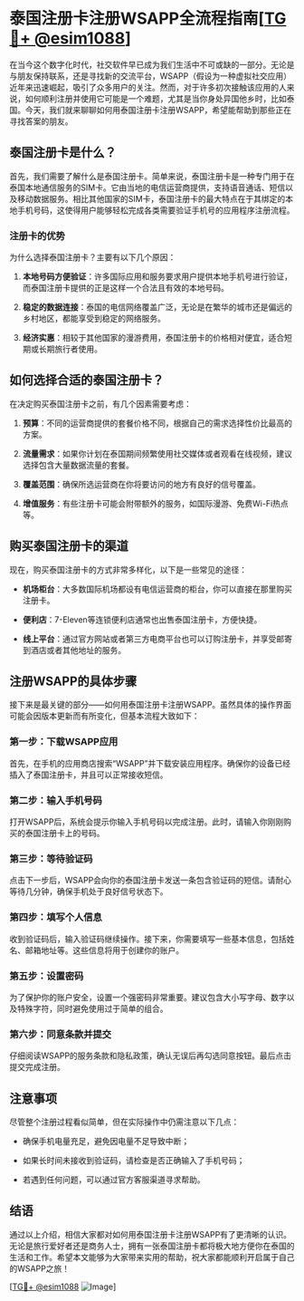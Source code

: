 # 泰国注册卡注册WSAPP全流程指南[[TG💪+ @esim1088](https://t.me/s/esim1088)]

在当今这个数字化时代，社交软件早已成为我们生活中不可或缺的一部分。无论是与朋友保持联系，还是寻找新的交流平台，WSAPP（假设为一种虚拟社交应用）近年来迅速崛起，吸引了众多用户的关注。然而，对于许多初次接触该应用的人来说，如何顺利注册并使用它可能是一个难题，尤其是当你身处异国他乡时，比如泰国。今天，我们就来聊聊如何用泰国注册卡注册WSAPP，希望能帮助到那些正在寻找答案的朋友。

## 泰国注册卡是什么？

首先，我们需要了解什么是泰国注册卡。简单来说，泰国注册卡是一种专门用于在泰国本地通信服务的SIM卡。它由当地的电信运营商提供，支持语音通话、短信以及移动数据服务。相比其他国家的SIM卡，泰国注册卡的最大特点在于其绑定的本地手机号码，这使得用户能够轻松完成各类需要验证手机号的应用程序注册流程。

### 注册卡的优势

为什么选择泰国注册卡？主要有以下几个原因：

1. **本地号码方便验证**：许多国际应用和服务要求用户提供本地手机号进行验证，而泰国注册卡提供的正是这样一个合法且有效的本地号码。
   
2. **稳定的数据连接**：泰国的电信网络覆盖广泛，无论是在繁华的城市还是偏远的乡村地区，都能享受到稳定的网络服务。

3. **经济实惠**：相较于其他国家的漫游费用，泰国注册卡的价格相对便宜，适合短期或长期旅行者使用。

## 如何选择合适的泰国注册卡？

在决定购买泰国注册卡之前，有几个因素需要考虑：

1. **预算**：不同的运营商提供的套餐价格不同，根据自己的需求选择性价比最高的方案。

2. **流量需求**：如果你计划在泰国期间频繁使用社交媒体或者观看在线视频，建议选择包含大量数据流量的套餐。

3. **覆盖范围**：确保所选运营商在你将要访问的地方有良好的信号覆盖。

4. **增值服务**：有些注册卡可能会附带额外的服务，如国际漫游、免费Wi-Fi热点等。

## 购买泰国注册卡的渠道

现在，购买泰国注册卡的方式非常多样化，以下是一些常见的途径：

- **机场柜台**：大多数国际机场都设有电信运营商的柜台，你可以直接在那里购买注册卡。
  
- **便利店**：7-Eleven等连锁便利店通常也出售泰国注册卡，方便快捷。

- **线上平台**：通过官方网站或者第三方电商平台也可以订购注册卡，并享受邮寄到酒店或者其他地址的服务。

## 注册WSAPP的具体步骤

接下来是最关键的部分——如何用泰国注册卡注册WSAPP。虽然具体的操作界面可能会因版本更新而有所变化，但基本流程大致如下：

### 第一步：下载WSAPP应用

首先，在手机的应用商店搜索“WSAPP”并下载安装应用程序。确保你的设备已经插入了泰国注册卡，并且可以正常接收短信。

### 第二步：输入手机号码

打开WSAPP后，系统会提示你输入手机号码以完成注册。此时，请输入你刚刚购买的泰国注册卡上的号码。

### 第三步：等待验证码

点击下一步后，WSAPP会向你的泰国注册卡发送一条包含验证码的短信。请耐心等待几分钟，确保手机处于良好信号状态下。

### 第四步：填写个人信息

收到验证码后，输入验证码继续操作。接下来，你需要填写一些基本信息，包括姓名、邮箱地址等。这些信息将用于创建你的账户。

### 第五步：设置密码

为了保护你的账户安全，设置一个强密码非常重要。建议包含大小写字母、数字以及特殊字符，同时避免使用过于简单的组合。

### 第六步：同意条款并提交

仔细阅读WSAPP的服务条款和隐私政策，确认无误后再勾选同意按钮。最后点击提交完成注册。

## 注意事项

尽管整个注册过程看似简单，但在实际操作中仍需注意以下几点：

- 确保手机电量充足，避免因电量不足导致中断；
  
- 如果长时间未接收到验证码，请检查是否正确输入了手机号码；
  
- 若遇到任何问题，可以通过官方客服渠道寻求帮助。

## 结语

通过以上介绍，相信大家都对如何用泰国注册卡注册WSAPP有了更清晰的认识。无论是旅行爱好者还是商务人士，拥有一张泰国注册卡都将极大地方便你在泰国的生活和工作。希望本文能够为大家带来实用的帮助，祝大家都能顺利开启属于自己的WSAPP之旅！

[[TG💪+ @esim1088](https://t.me/s/esim1088) ![Image](https://i.postimg.cc/4NQfJmqS/Snipaste-2025-05-13-00-14-12.png)]